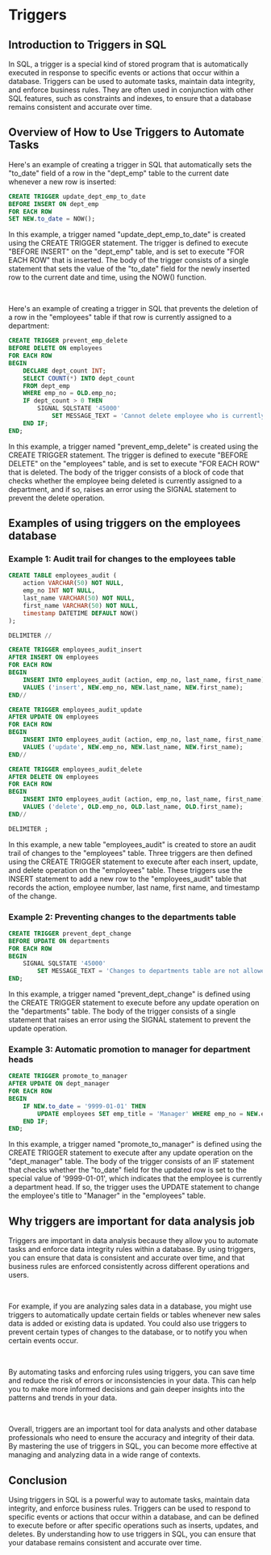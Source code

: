 # Triggers

## Introduction to Triggers in SQL

In SQL, a trigger is a special kind of stored program that is automatically executed in response to specific events or actions that occur within a database. Triggers can be used to automate tasks, maintain data integrity, and enforce business rules. They are often used in conjunction with other SQL features, such as constraints and indexes, to ensure that a database remains consistent and accurate over time.

## Overview of How to Use Triggers to Automate Tasks

Here's an example of creating a trigger in SQL that automatically sets the "to_date" field of a row in the "dept_emp" table to the current date whenever a new row is inserted:

```sql
CREATE TRIGGER update_dept_emp_to_date
BEFORE INSERT ON dept_emp
FOR EACH ROW
SET NEW.to_date = NOW();
```

In this example, a trigger named "update_dept_emp_to_date" is created using the CREATE TRIGGER statement. The trigger is defined to execute "BEFORE INSERT" on the "dept_emp" table, and is set to execute "FOR EACH ROW" that is inserted. The body of the trigger consists of a single statement that sets the value of the "to_date" field for the newly inserted row to the current date and time, using the NOW() function.

<br />

Here's an example of creating a trigger in SQL that prevents the deletion of a row in the "employees" table if that row is currently assigned to a department:

```sql
CREATE TRIGGER prevent_emp_delete
BEFORE DELETE ON employees
FOR EACH ROW
BEGIN
	DECLARE dept_count INT;
	SELECT COUNT(*) INTO dept_count
	FROM dept_emp
	WHERE emp_no = OLD.emp_no;
	IF dept_count > 0 THEN
		SIGNAL SQLSTATE '45000'
			SET MESSAGE_TEXT = 'Cannot delete employee who is currently assigned to a department.';
	END IF;
END;
```

In this example, a trigger named "prevent_emp_delete" is created using the CREATE TRIGGER statement. The trigger is defined to execute "BEFORE DELETE" on the "employees" table, and is set to execute "FOR EACH ROW" that is deleted. The body of the trigger consists of a block of code that checks whether the employee being deleted is currently assigned to a department, and if so, raises an error using the SIGNAL statement to prevent the delete operation.

## Examples of using triggers on the employees database

### Example 1: Audit trail for changes to the employees table

```sql
CREATE TABLE employees_audit (
    action VARCHAR(50) NOT NULL,
    emp_no INT NOT NULL,
    last_name VARCHAR(50) NOT NULL,
    first_name VARCHAR(50) NOT NULL,
    timestamp DATETIME DEFAULT NOW()
);

DELIMITER //

CREATE TRIGGER employees_audit_insert
AFTER INSERT ON employees
FOR EACH ROW
BEGIN
    INSERT INTO employees_audit (action, emp_no, last_name, first_name)
    VALUES ('insert', NEW.emp_no, NEW.last_name, NEW.first_name);
END//

CREATE TRIGGER employees_audit_update
AFTER UPDATE ON employees
FOR EACH ROW
BEGIN
    INSERT INTO employees_audit (action, emp_no, last_name, first_name)
    VALUES ('update', NEW.emp_no, NEW.last_name, NEW.first_name);
END//

CREATE TRIGGER employees_audit_delete
AFTER DELETE ON employees
FOR EACH ROW
BEGIN
    INSERT INTO employees_audit (action, emp_no, last_name, first_name)
    VALUES ('delete', OLD.emp_no, OLD.last_name, OLD.first_name);
END//

DELIMITER ;
```

In this example, a new table "employees_audit" is created to store an audit trail of changes to the "employees" table. Three triggers are then defined using the CREATE TRIGGER statement to execute after each insert, update, and delete operation on the "employees" table. These triggers use the INSERT statement to add a new row to the "employees_audit" table that records the action, employee number, last name, first name, and timestamp of the change.

### Example 2: Preventing changes to the departments table

```sql
CREATE TRIGGER prevent_dept_change
BEFORE UPDATE ON departments
FOR EACH ROW
BEGIN
    SIGNAL SQLSTATE '45000'
        SET MESSAGE_TEXT = 'Changes to departments table are not allowed.';
END;
```

In this example, a trigger named "prevent_dept_change" is defined using the CREATE TRIGGER statement to execute before any update operation on the "departments" table. The body of the trigger consists of a single statement that raises an error using the SIGNAL statement to prevent the update operation.

### Example 3: Automatic promotion to manager for department heads

```sql
CREATE TRIGGER promote_to_manager
AFTER UPDATE ON dept_manager
FOR EACH ROW
BEGIN
    IF NEW.to_date = '9999-01-01' THEN
        UPDATE employees SET emp_title = 'Manager' WHERE emp_no = NEW.emp_no;
    END IF;
END;
```

In this example, a trigger named "promote_to_manager" is defined using the CREATE TRIGGER statement to execute after any update operation on the "dept_manager" table. The body of the trigger consists of an IF statement that checks whether the "to_date" field for the updated row is set to the special value of '9999-01-01', which indicates that the employee is currently a department head. If so, the trigger uses the UPDATE statement to change the employee's title to "Manager" in the "employees" table.

## Why triggers are important for data analysis job 

Triggers are important in data analysis because they allow you to automate tasks and enforce data integrity rules within a database. By using triggers, you can ensure that data is consistent and accurate over time, and that business rules are enforced consistently across different operations and users.

<br />

For example, if you are analyzing sales data in a database, you might use triggers to automatically update certain fields or tables whenever new sales data is added or existing data is updated. You could also use triggers to prevent certain types of changes to the database, or to notify you when certain events occur.

<br />

By automating tasks and enforcing rules using triggers, you can save time and reduce the risk of errors or inconsistencies in your data. This can help you to make more informed decisions and gain deeper insights into the patterns and trends in your data.

<br />

Overall, triggers are an important tool for data analysts and other database professionals who need to ensure the accuracy and integrity of their data. By mastering the use of triggers in SQL, you can become more effective at managing and analyzing data in a wide range of contexts.

## Conclusion

Using triggers in SQL is a powerful way to automate tasks, maintain data integrity, and enforce business rules. Triggers can be used to respond to specific events or actions that occur within a database, and can be defined to execute before or after specific operations such as inserts, updates, and deletes. By understanding how to use triggers in SQL, you can ensure that your database remains consistent and accurate over time.